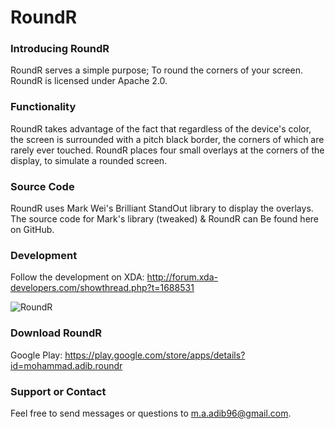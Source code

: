 RoundR
======
### Introducing RoundR
RoundR serves a simple purpose; To round the corners of your screen. RoundR is licensed under Apache 2.0.

### Functionality
RoundR takes advantage of the fact that regardless of the device's color, the screen is surrounded with a pitch black border, the corners of which are rarely ever touched. RoundR places four small overlays at the corners of the display, to simulate a rounded screen.

### Source Code
RoundR uses Mark Wei's Brilliant StandOut library to display the overlays. The source code for Mark's library (tweaked) & RoundR can Be found here on GitHub.

### Development
Follow the development on XDA: http://forum.xda-developers.com/showthread.php?t=1688531

![RoundR](http://i.imgur.com/TqEfhoa.jpg)

### Download RoundR
Google Play: https://play.google.com/store/apps/details?id=mohammad.adib.roundr

### Support or Contact
Feel free to send messages or questions to m.a.adib96@gmail.com.
